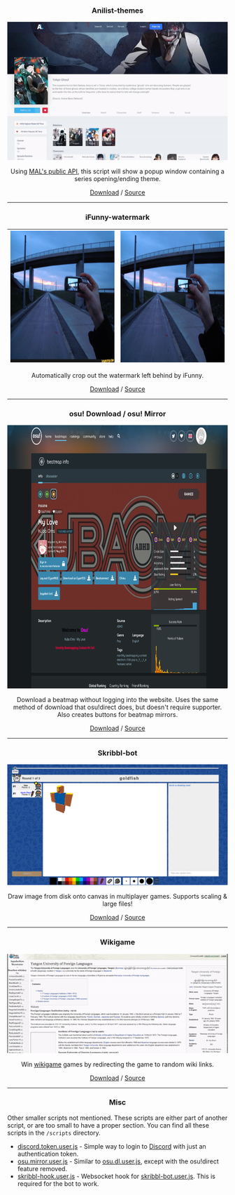<h3 align="center">Anilist-themes</h3>
<p align="center">
    <img src="https://raw.githubusercontent.com/Cyan903/Static-github/main/Userscripts/README/anilist-themes.user.gif" />
</p>

<p align="center">
    Using <a href="https://myanimelist.net/apiconfig/references/api/v2">MAL's public API</a>, this script will show a popup window containing a series opening/ending theme.
</p>

<p align="center">
    <a href="https://github.com/Cyan903/Userscripts/raw/main/scripts/anilist-themes.user.js">Download</a> / <a href="https://github.com/Cyan903/Userscripts/blob/main/scripts/anilist-themes.user.js">Source</a> 
</p>

---

<h3 align="center">iFunny-watermark</h3>
<div align="center">

| <img src="https://raw.githubusercontent.com/Cyan903/Static-github/main/Userscripts/README/ifunny-download-watermark.png" width="300" height="300"> | <img src="https://raw.githubusercontent.com/Cyan903/Static-github/main/Userscripts/README/ifunny-download.png" width="300" height="300"> |
|----------------------------------------------------------------------------------------------------------------------------------------------------|------------------------------------------------------------------------------------------------------------------------------------------|

</div>

<p align="center">
    Automatically crop out the watermark left behind by iFunny.
</p>

<p align="center">
    <a href="https://github.com/Cyan903/Userscripts/raw/main/scripts/ifunny-download-watermark.user.js">Download</a> / <a href="https://github.com/Cyan903/Userscripts/blob/main/scripts/ifunny-download-watermark.user.js">Source</a> 
</p>

---

<h3 align="center">osu! Download / osu! Mirror</h3>
<p align="center">
    <img src="https://raw.githubusercontent.com/Cyan903/Static-github/main/Userscripts/README/osu.dl.png" height="600" />
</p>

<p align="center">
    Download a beatmap without logging into the website. Uses the same method of download that osu!direct does, but doesn't require supporter. Also creates buttons for beatmap mirrors.
</p>

<p align="center">
    <a href="https://github.com/Cyan903/Userscripts/raw/main/scripts/osu.dl.user.js">Download</a> / <a href="https://github.com/Cyan903/Userscripts/blob/main/scripts/osu.dl.user.js">Source</a> 
</p>

---

<h3 align="center">Skribbl-bot</h3>
<p align="center">
    <img src="https://raw.githubusercontent.com/Cyan903/Static-github/main/Userscripts/README/skribbl-bot.png" />
</p>

<p align="center">
    Draw image from disk onto canvas in multiplayer games. Supports scaling & large files!
</p>

<p align="center">
    <a href="https://github.com/Cyan903/Userscripts/raw/main/scripts/skribbl-bot.user.js">Download</a> / <a href="https://github.com/Cyan903/Userscripts/blob/main/scripts/skribbl-bot.user.js">Source</a> 
</p>

---

<h3 align="center">Wikigame</h3>
<p align="center">
    <img src="https://raw.githubusercontent.com/Cyan903/Static-github/main/Userscripts/README/wikigame.user.gif" />
</p>

<p align="center">
    Win <a href="https://www.thewikigame.com/">wikigame</a> games by redirecting the game to random wiki links.
</p>

<p align="center">
    <a href="https://github.com/Cyan903/Userscripts/raw/main/scripts/wikigame.user.js">Download</a> / <a href="https://github.com/Cyan903/Userscripts/blob/main/scripts/wikigame.user.js">Source</a> 
</p>

---

<h3 align="center">Misc</h3>

Other smaller scripts not mentioned. These scripts are either part of another script, or are too small to have a proper section. You can find all these scripts in the `/scripts` directory.

- [discord.token.user.js](https://github.com/Cyan903/Userscripts/blob/main/scripts/discord.token.user.js) - Simple way to login to [Discord](https://discord.com/) with just an authentication token.
- [osu.mirror.user.js](https://github.com/Cyan903/Userscripts/blob/main/scripts/osu.mirror.user.js) - Similar to [osu.dl.user.js](https://github.com/Cyan903/Userscripts/blob/main/scripts/osu.dl.user.js), except with the osu!direct feature removed.
- [skribbl-hook.user.js](https://github.com/Cyan903/Userscripts/blob/main/scripts/skribbl-hook.user.js) - Websocket hook for [skribbl-bot.user.js](https://github.com/Cyan903/Userscripts/blob/main/scripts/skribbl-bot.user.js). This is required for the bot to work.
